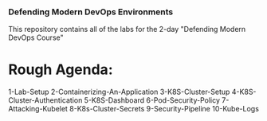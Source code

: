 ### Defending Modern DevOps Environments 

This repository contains all of the labs for the 2-day "Defending Modern DevOps Course"

# Rough Agenda:
1-Lab-Setup
2-Containerizing-An-Application
3-K8S-Cluster-Setup
4-K8S-Cluster-Authentication
5-K8S-Dashboard
6-Pod-Security-Policy
7-Attacking-Kubelet
8-K8s-Cluster-Secrets
9-Security-Pipeline
10-Kube-Logs
